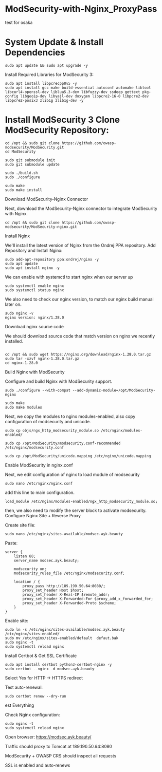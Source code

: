 # ModSecurity-with-Nginx_ProxyPass
test for osaka

# System Update & Install Dependencies
```
sudo apt update && sudo apt upgrade -y
```
Install Required Libraries for ModSecurity 3:
```
sudo apt install libpcrecpp0v5 -y
sudo apt install gcc make build-essential autoconf automake libtool libcurl4-openssl-dev liblua5.3-dev libfuzzy-dev ssdeep gettext pkg-config libgeoip-dev libyajl-dev doxygen libpcre2-16-0 libpcre2-dev libpcre2-posix3 zlib1g zlib1g-dev -y
```
# Install ModSecurity 3 Clone ModSecurity Repository:
```
cd /opt && sudo git clone https://github.com/owasp-modsecurity/ModSecurity.git
cd ModSecurity

sudo git submodule init
sudo git submodule update

sudo ./build.sh
sudo ./configure

sudo make
sudo make install
```
Download ModSecurity-Nginx Connector

Next, download the ModSecurity-Nginx connector to integrate ModSecurity with Nginx.
```
cd /opt && sudo git clone https://github.com/owasp-modsecurity/ModSecurity-nginx.git
```
Install Nginx

We'll install the latest version of Nginx from the Ondrej PPA repository. Add Repository and Install Nginx:
```
sudo add-apt-repository ppa:ondrej/nginx -y
sudo apt update
sudo apt install nginx -y
```
We can enable with systemctl to start nginx when our server up
```
sudo systemctl enable nginx
sudo systemctl status nginx
```
We also need to check our nginx version, to match our nginx build manual later on.
```
sudo nginx -v
nginx version: nginx/1.28.0
```
Download nginx source code

We should download source code that match version on nginx we recently installed.
```

cd /opt && sudo wget https://nginx.org/download/nginx-1.28.0.tar.gz
sudo tar -xzvf nginx-1.28.0.tar.gz
cd nginx-1.28.0

```
Build Nginx with ModSecurity

Configure and build Nginx with ModSecurity support.
```
sudo ./configure --with-compat --add-dynamic-module=/opt/ModSecurity-nginx

sudo make
sudo make modules
```
Next, we copy the modules to nginx modules-enabled, also copy configuration of modsecurity and unicode.
```
sudo cp objs/ngx_http_modsecurity_module.so /etc/nginx/modules-enabled/

sudo cp /opt/ModSecurity/modsecurity.conf-recommended /etc/nginx/modsecurity.conf

sudo cp /opt/ModSecurity/unicode.mapping /etc/nginx/unicode.mapping
```
Enable ModSecurity in nginx.conf

Next, we edit configuration of nginx to load module of modsecurity
```
sudo nano /etc/nginx/nginx.conf
```
add this line to main configuration.
```
load_module /etc/nginx/modules-enabled/ngx_http_modsecurity_module.so;
```
then, we also need to modify the server block to activate modsecurity.
Configure Nginx Site + Reverse Proxy

Create site file:
```
sudo nano /etc/nginx/sites-available/modsec.ayk.beauty
```
Paste:
```
server {
    listen 80;
    server_name modsec.ayk.beauty;

    modsecurity on;
    modsecurity_rules_file /etc/nginx/modsecurity.conf;

    location / {
        proxy_pass http://189.190.50.64:8080/;
        proxy_set_header Host $host;
        proxy_set_header X-Real-IP $remote_addr;
        proxy_set_header X-Forwarded-For $proxy_add_x_forwarded_for;
        proxy_set_header X-Forwarded-Proto $scheme;
    }
}

```
Enable site:
```
sudo ln -s /etc/nginx/sites-available/modsec.ayk.beauty /etc/nginx/sites-enabled/
sudo mv /etc/nginx/sites-enabled/default  defaut.bak
sudo nginx -t
sudo systemctl reload nginx

```
Install Certbot & Get SSL Certificate
```
sudo apt install certbot python3-certbot-nginx -y
sudo certbot --nginx -d modsec.ayk.beauty
```
Select Yes for HTTP → HTTPS redirect

Test auto-renewal:
```
sudo certbot renew --dry-run
```
est Everything

Check Nginx configuration:
```
sudo nginx -t
sudo systemctl reload nginx
```
Open browser: https://modsec.ayk.beauty/

Traffic should proxy to Tomcat at 189.190.50.64:8080

ModSecurity + OWASP CRS should inspect all requests

SSL is enabled and auto-renews




